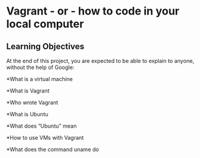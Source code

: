 # Vagrant - or - how to code in your local computer

## Learning Objectives

At the end of this project, you are expected to be able to explain to anyone, without the help of Google:

*What is a virtual machine

*What is Vagrant

*Who wrote Vagrant

*What is Ubuntu

*What does “Ubuntu” mean

*How to use VMs with Vagrant

*What does the command uname do

